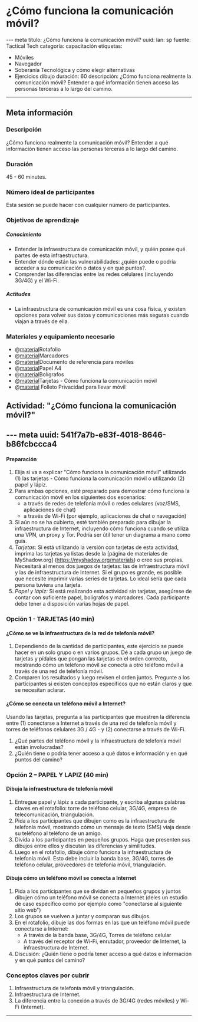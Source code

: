 ﻿# ¿Cómo funciona la comunicación móvil?
--- meta
título:  ¿Cómo funciona la comunicación móvil?
uuid: 
lan: sp
fuente: Tactical Tech
categoría:  capacitación
etiquetas:
  - Móviles
  - Navegador
  - Soberanía Tecnológica y cómo elegir alternativas 
  - Ejercicios dibujo
duración: 60
descripción: ¿Cómo funciona realmente la comunicación móvil? Entender a qué información tienen acceso las personas terceras a lo largo del camino.
---

## Meta información

### Descripción 
¿Cómo funciona realmente la comunicación móvil? Entender a qué información tienen acceso las personas terceras a lo largo del camino.


### Duración
45 - 60 minutes.


### Número ideal de participantes 
Esta sesión se puede hacer con cualquier número de participantes.


### Objetivos de aprendizaje
##### Conocimiento
- Entender la infraestructura de comunicación móvil, y quién posee qué partes de esta infraestructura.
- Entender dónde están las vulnerabilidades: ¿quién puede o podría acceder a su comunicación o datos y en qué puntos?.
- Comprender las diferencias entre las redes celulares (incluyendo 3G/4G) y el Wi-Fi.


##### Actitudes
- La infraestructura de comunicación móvil es una cosa física, y existen opciones para volver sus datos y comunicaciones más seguras cuando viajan a través de ella.


### Materiales y equipamiento necesario
- @[material]()Rotafolio
- @[material]()Marcadores
- @[material]()Documento de referencia para móviles
- @[material]()Papel A4
- @[material]()Bolígrafos
- @[material]()Tarjetas - Cómo funciona la comunicación móvil
- @[material]() Folleto Privacidad para llevar móvil


## Actividad: "¿Cómo funciona la comunicación móvil?"
--- meta
uuid: 541f7a7b-e83f-4018-8646-b86fcbccca4
---

#### Preparación
1. Elija si va a explicar "Cómo funciona la comunicación móvil" utilizando (1) las tarjetas - Cómo funciona la comunicación móvil o utilizando (2) papel y lápiz.
2. Para ambas opciones, esté preparado para demostrar cómo funciona la comunicación móvil en los siguientes dos escenarios:
	- a través de redes de telefonía móvil o redes celulares (voz/SMS, aplicaciones de chat)
	- a través de Wi-Fi (por ejemplo, aplicaciones de chat o navegación)
3. Si aún no se ha cubierto, esté también preparado para dibujar la infraestructura de Internet, incluyendo cómo funciona cuando se utiliza una VPN, un proxy y Tor. Podría ser útil tener un diagrama a mano como guía.
4. *Tarjetas*: Si está utilizando la versión con tarjetas de esta actividad, imprima las tarjetas ya listas desde la [página de materiales de MyShadow.org] (https://myshadow.org/materials) o cree sus propias. Necesitará al menos dos juegos de tarjetas: las de infraestructura móvil y las de infraestructura de Internet. Si el grupo es grande, es posible que necesite imprimir varias series de tarjetas. Lo ideal sería que cada persona tuviera una tarjeta.
5. *Papel y lápiz:* Si está realizando esta actividad sin tarjetas, asegúrese de contar con suficiente papel, bolígrafos y marcadores. Cada participante debe tener a disposición varias hojas de papel.

### Opción 1 - TARJETAS (40 min)

#### ¿Cómo se ve la infraestructura de la red de telefonía móvil?
1. Dependiendo de la cantidad de participantes, este ejercicio se puede hacer en un solo grupo o en varios grupos. Dé a cada grupo un juego de tarjetas y pídales que pongan las tarjetas en el orden correcto, mostrando cómo un teléfono móvil se conecta a otro teléfono móvil a través de una red de telefonía móvil.
2. Comparen los resultados y luego revisen el orden juntos. Pregunte a los participantes si existen conceptos específicos que no están claros y que se necesitan aclarar.

#### ¿Cómo se conecta un teléfono móvil a Internet?
Usando las tarjetas, pregunta a las participantes  que muestren la diferencia entre (1) conectarse a Internet a través de una red de telefonía móvil y torres de teléfonos celulares 3G / 4G - y (2) conectarse a través de Wi-Fi.
1. ¿Qué partes del teléfono móvil y la infraestructura de telefonía móvil están involucradas?
2. ¿Quién tiene o podría tener acceso a qué datos e información y en qué puntos del camino?

### Opción 2 – PAPEL Y LAPIZ (40 min)

#### Dibuja la infraestructura de telefonía móvil
1. Entregue papel y lápiz a cada participante, y escriba algunas palabras claves en el rotafolio: torre de teléfono celular, 3G/4G, empresa de telecomunicación, triangulación.
2. Pida a los participantes que dibujen como es la infraestructura de telefonía móvil, mostrando cómo un mensaje de texto (SMS) viaja desde su teléfono al teléfono de un amigo.
3. Divida a los participantes en pequeños grupos. Haga que presenten sus dibujos entre ellos y discutan las diferencias y similitudes.
4. Luego en el rotafolio, dibuje cómo funciona la infraestructura de telefonía móvil. Esto debe incluir la banda base, 3G/4G, torres de teléfono celular, proveedores de telefonía móvil, triangulación.


#### Dibuja cómo un teléfono móvil se conecta a Internet
1. Pida a los participantes que se dividan en pequeños grupos y juntos dibujen cómo un teléfono móvil se conecta a Internet (deles un estudio de caso específico como por ejemplo como "conectarse al siguiente sitio web")
2. Los grupos se vuelven a juntar y comparan sus dibujos.
3. En el rotafolio, dibuje las dos formas en las que un teléfono móvil puede conectarse a Internet:
	- A través de la banda base, 3G/4G, Torres de teléfono celular
	- A través del receptor de Wi-Fi, enrutador, proveedor de Internet, la infraestructura de Internet.
4. Discusión: ¿Quién tiene o podría tener acceso a qué datos e información y en qué puntos del camino?


### Conceptos claves por cubrir
1. Infraestructura de telefonía móvil y triangulación.
2. Infraestructura de Internet.
3. La diferencia entre la conexión a través de 3G/4G (redes móviles) y Wi-Fi (Internet).


-------------------------------
<!---
BCN_currículo/Capacitación/TEMPLATE
-->
